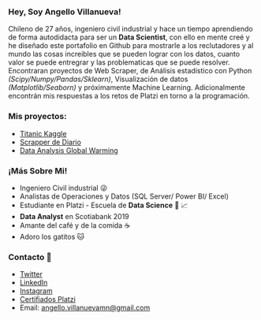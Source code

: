 ### Hey, Soy Angello Villanueva!

Chileno de 27 años, ingeniero civil industrial y hace un tiempo aprendiendo de forma autodidacta para ser un **Data Scientist**, con ello en mente creé y he diseñado este portafolio en Github para mostrarle a los reclutadores y al mundo las cosas increibles que se pueden lograr con los datos, cuanto valor se puede entregrar y las problematicas que se puede resolver. Encontraran proyectos de Web Scraper, de Análisis estadístico con Python *(Scipy/Numpy/Pandas/Sklearn)*, Visualización de datos *(Matplotlib/Seaborn)* y próximamente Machine Learning. Adicionalmente encontrán mis respuestas a los retos de Platzi en torno a la programación.

### Mis proyectos:
- [Titanic Kaggle](https://github.com/AngelloVillanueva/titanic_kaggle)
- [Scrapper de Diario](https://github.com/AngelloVillanueva/larepublica_scraper)
- [Data Analysis Global Warming](https://github.com/AngelloVillanueva/global_warming)

### ¡Más Sobre Mi!
- Ingeniero Civil industrial :stuck_out_tongue_winking_eye:
- Analistas de Operaciones y Datos (SQL Server/ Power BI/ Excel)
- Estudiante en Platzi -  Escuela de **Data Science** :green_heart: :chart_with_upwards_trend:
- **Data Analyst** en Scotiabank 2019
- Amante del café y de la comida :coffee:
- Adoro los gatitos :cat:

### Contacto :iphone:	

- [Twitter](https://twitter.com/AngelloVMN)
- [LinkedIn](https://www.linkedin.com/in/angellovm/)
- [Instagram](https://www.instagram.com/x_disheartenment/)
- [Certifiados Platzi](https://platzi.com/@AngelloVillanuevaM/)
- Email: angello.villanuevamn@gmail.com
